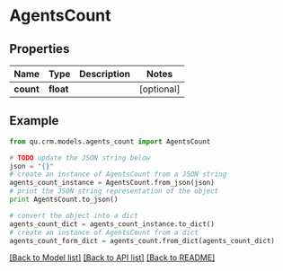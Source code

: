 # AgentsCount


## Properties
Name | Type | Description | Notes
------------ | ------------- | ------------- | -------------
**count** | **float** |  | [optional] 

## Example

```python
from qu.crm.models.agents_count import AgentsCount

# TODO update the JSON string below
json = "{}"
# create an instance of AgentsCount from a JSON string
agents_count_instance = AgentsCount.from_json(json)
# print the JSON string representation of the object
print AgentsCount.to_json()

# convert the object into a dict
agents_count_dict = agents_count_instance.to_dict()
# create an instance of AgentsCount from a dict
agents_count_form_dict = agents_count.from_dict(agents_count_dict)
```
[[Back to Model list]](../README.md#documentation-for-models) [[Back to API list]](../README.md#documentation-for-api-endpoints) [[Back to README]](../README.md)


